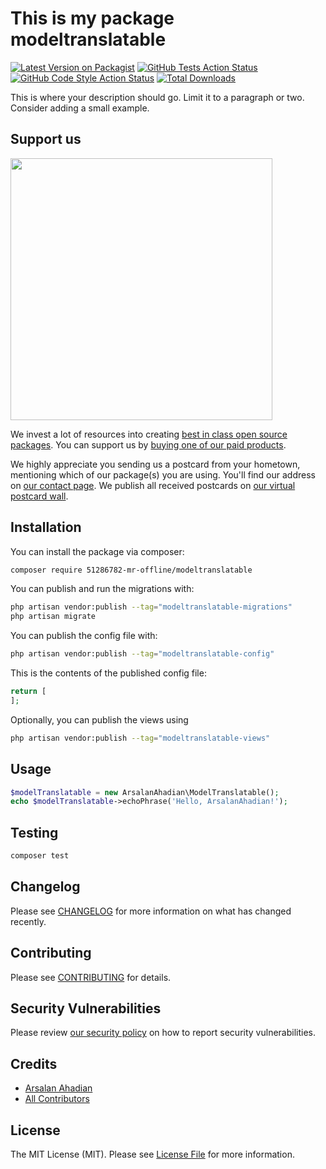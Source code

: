 # This is my package modeltranslatable

[![Latest Version on Packagist](https://img.shields.io/packagist/v/51286782-mr-offline/modeltranslatable.svg?style=flat-square)](https://packagist.org/packages/51286782-mr-offline/modeltranslatable)
[![GitHub Tests Action Status](https://img.shields.io/github/actions/workflow/status/51286782-mr-offline/modeltranslatable/run-tests.yml?branch=main&label=tests&style=flat-square)](https://github.com/51286782-mr-offline/modeltranslatable/actions?query=workflow%3Arun-tests+branch%3Amain)
[![GitHub Code Style Action Status](https://img.shields.io/github/actions/workflow/status/51286782-mr-offline/modeltranslatable/fix-php-code-style-issues.yml?branch=main&label=code%20style&style=flat-square)](https://github.com/51286782-mr-offline/modeltranslatable/actions?query=workflow%3A"Fix+PHP+code+style+issues"+branch%3Amain)
[![Total Downloads](https://img.shields.io/packagist/dt/51286782-mr-offline/modeltranslatable.svg?style=flat-square)](https://packagist.org/packages/51286782-mr-offline/modeltranslatable)

This is where your description should go. Limit it to a paragraph or two. Consider adding a small example.

## Support us

[<img src="https://github-ads.s3.eu-central-1.amazonaws.com/modelTranslatable.jpg?t=1" width="419px" />](https://spatie.be/github-ad-click/modelTranslatable)

We invest a lot of resources into creating [best in class open source packages](https://spatie.be/open-source). You can support us by [buying one of our paid products](https://spatie.be/open-source/support-us).

We highly appreciate you sending us a postcard from your hometown, mentioning which of our package(s) you are using. You'll find our address on [our contact page](https://spatie.be/about-us). We publish all received postcards on [our virtual postcard wall](https://spatie.be/open-source/postcards).

## Installation

You can install the package via composer:

```bash
composer require 51286782-mr-offline/modeltranslatable
```

You can publish and run the migrations with:

```bash
php artisan vendor:publish --tag="modeltranslatable-migrations"
php artisan migrate
```

You can publish the config file with:

```bash
php artisan vendor:publish --tag="modeltranslatable-config"
```

This is the contents of the published config file:

```php
return [
];
```

Optionally, you can publish the views using

```bash
php artisan vendor:publish --tag="modeltranslatable-views"
```

## Usage

```php
$modelTranslatable = new ArsalanAhadian\ModelTranslatable();
echo $modelTranslatable->echoPhrase('Hello, ArsalanAhadian!');
```

## Testing

```bash
composer test
```

## Changelog

Please see [CHANGELOG](CHANGELOG.md) for more information on what has changed recently.

## Contributing

Please see [CONTRIBUTING](CONTRIBUTING.md) for details.

## Security Vulnerabilities

Please review [our security policy](../../security/policy) on how to report security vulnerabilities.

## Credits

- [Arsalan Ahadian](https://github.com/51286782+Mr-Offline)
- [All Contributors](../../contributors)

## License

The MIT License (MIT). Please see [License File](LICENSE.md) for more information.

